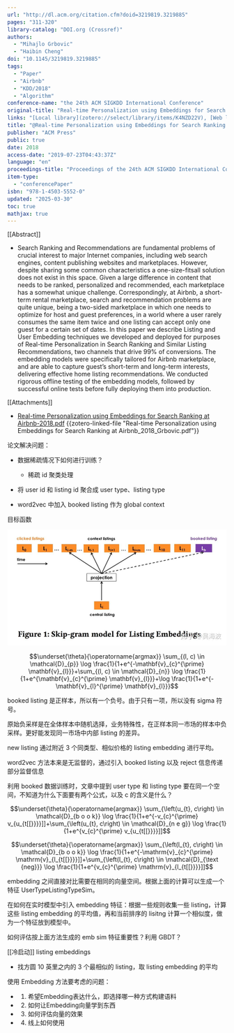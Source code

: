 ```yaml
---
url: "http://dl.acm.org/citation.cfm?doid=3219819.3219885"
pages: "311-320"
library-catalog: "DOI.org (Crossref)"
authors:
  - "Mihajlo Grbovic"
  - "Haibin Cheng"
doi: "10.1145/3219819.3219885"
tags:
  - "Paper"
  - "Airbnb"
  - "KDD/2018"
  - "Algorithm"
conference-name: "the 24th ACM SIGKDD International Conference"
original-title: "Real-time Personalization using Embeddings for Search Ranking at Airbnb"
links: "[Local library](zotero://select/library/items/K4NZD22V), [Web library](https://www.zotero.org/users/4911197/items/K4NZD22V)"
title: "@Real-time Personalization using Embeddings for Search Ranking at Airbnb"
publisher: "ACM Press"
public: true
date: 2018
access-date: "2019-07-23T04:43:37Z"
language: "en"
proceedings-title: "Proceedings of the 24th ACM SIGKDD International Conference on Knowledge Discovery & Data Mining  - KDD '18"
item-type:
  - "conferencePaper"
isbn: "978-1-4503-5552-0"
updated: "2025-03-30"
toc: true
mathjax: true
---
```


[[Abstract]]

  + Search Ranking and Recommendations are fundamental problems of crucial interest to major Internet companies, including web search engines, content publishing websites and marketplaces. However, despite sharing some common characteristics a one-size-fitsall solution does not exist in this space. Given a large difference in content that needs to be ranked, personalized and recommended, each marketplace has a somewhat unique challenge. Correspondingly, at Airbnb, a short-term rental marketplace, search and recommendation problems are quite unique, being a two-sided marketplace in which one needs to optimize for host and guest preferences, in a world where a user rarely consumes the same item twice and one listing can accept only one guest for a certain set of dates. In this paper we describe Listing and User Embedding techniques we developed and deployed for purposes of Real-time Personalization in Search Ranking and Similar Listing Recommendations, two channels that drive 99% of conversions. The embedding models were specifically tailored for Airbnb marketplace, and are able to capture guest’s short-term and long-term interests, delivering effective home listing recommendations. We conducted rigorous offline testing of the embedding models, followed by successful online tests before fully deploying them into production.

[[Attachments]]

  + [Real-time Personalization using Embeddings for Search Ranking at Airbnb-2018.pdf](zotero://select/library/items/PIUFF78T) {{zotero-linked-file "Real-time Personalization using Embeddings for Search Ranking at Airbnb_2018_Grbovic.pdf"}}

论文解决问题：

  + 数据稀疏情况下如何进行训练？

    + 稀疏 id 聚类处理

  + 将 user id 和 listing id 聚合成 user type、listing type

  + word2vec 中加入 booked listing 作为 global context

目标函数

![image.png](/assets/image_1692286083236_0.png)

$$\underset{\theta}{\operatorname{argmax}} \sum_{(l, c) \in \mathcal{D}_{p}} \log \frac{1}{1+e^{-\mathbf{v}_{c}^{\prime} \mathbf{v}_{l}}}+\sum_{(l, c) \in \mathcal{D}_{n}} \log \frac{1}{1+e^{\mathbf{v}_{c}^{\prime} \mathbf{v}_{l}}}+\log \frac{1}{1+e^{-\mathbf{v}_{l}^{\prime} \mathbf{v}_{l}}}$$

booked listing 是正样本，所以有一个负号。由于只有一项，所以没有 sigma 符号。

原始负采样是在全体样本中随机选择，业务特殊性，在正样本同一市场的样本中负采样。更好能发现同一市场中内部 listing 的差异。

new listing 通过附近 3 个同类型、相似价格的 listing embedding 进行平均。



word2vec 方法本来是无监督的，通过引入 booked listing 以及 reject 信息传递部分监督信息

利用 booked 数据训练时，文章中提到 user type 和 listing type 要在同一个空间，不知道为什么下面要有两个公式，以及 c 的含义是什么？

$$\underset{\theta}{\operatorname{argmax}} \sum_{\left(u_{t}, c\right) \in \mathcal{D}_{b o o k}} \log \frac{1}{1+e^{-v_{c}^{\prime} v_{u_{t[[}}}}]]+\sum_{\left(u_{t}, c\right) \in \mathcal{D}_{n e g}} \log \frac{1}{1+e^{v_{c}^{\prime} v_{u_{t[[}}}}]]$$

$$\underset{\theta}{\operatorname{argmax}} \sum_{\left(l_{t}, c\right) \in \mathcal{D}_{b o o k}} \log \frac{1}{1+e^{-\mathrm{v}_{c}^{\prime} \mathrm{v}_{l_{t[[}}}}]]+\sum_{\left(l_{t}, c\right) \in \mathcal{D}_{\text {neg}}} \log \frac{1}{1+e^{v_{c}^{\prime} \mathrm{v}_{l_{t[[}}}}]]$$

embedding 之间直接对比需要在相同的向量空间。根据上面的计算可以生成一个特征 UserTypeListingTypeSim。

在如何在实时模型中引入 embedding 特征：根据一些规则收集一些 listing，计算这些 listing embedding 的平均值，再和当前排序的 lisitng 计算一个相似度，做为一个特征放到模型中。

如何评估按上面方法生成的 emb sim 特征重要性？利用 GBDT？

[[冷启动]] listing embeddings

  + 找方圆 10 英里之内的 3 个最相似的 listing，取 listing embedding 的平均

使用 Embedding 方法要考虑的问题：

  + 1. 希望Embedding表达什么，即选择哪一种方式构建语料

  + 2. 如何让Embedding向量学到东西

  + 3. 如何评估向量的效果

  + 4. 线上如何使用
